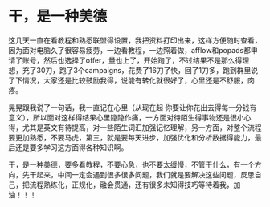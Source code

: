 # 干，是一种美德

这几天一直在看教程和熟悉联盟得设置，我把资料打印出来，这样方便随时查看，因为面对电脑久了很容易疲劳，一边看教程，一边照着做，afflow和popads都申请了账号，然后也选择了offer，量也上了，开始跑了，不过结果不是那么得理想，充了30刀，跑了3个campaigns，花费了16刀了快，回了1刀多，跑到群里说了下情况，大家还是比较鼓励我得，说能有转化就很好了，心里还是不舒服，肉疼。

晃晃跟我说了一句话，我一直记在心里（从现在起 你要让你花出去得每一分钱有意义），所以面对这样得结果心里隐隐作痛，一方面对待陌生得事物还是很小心得，尤其是英文有待提高，对一些陌生词汇加强记忆理解，另一方面，对整个流程要更加熟悉，不要马虎，第三，就是要每天进步，加强优化和分析数据得能力，最后还是要多学习这方面得各种知识啊。



干，是一种美德，要多看教程，不要心急，也不要太缓慢，不管干什么，有一个方向，先干起来，中间一定会遇到很多很多问题，我们就是要解决这些问题，反思自己，把流程熟练化，正规化，融会贯通，还有很多未知得技巧等待着我，加油！！！


